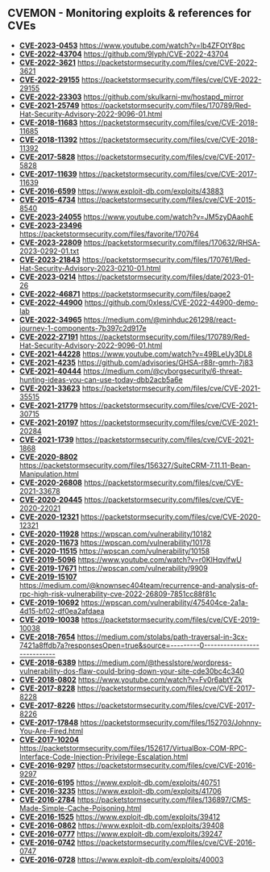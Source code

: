 ## CVEMON - Monitoring exploits & references for CVEs
- **[CVE-2023-0453](https://in.scanfactory.io/cvemon/CVE-2023-0453.html)** https://www.youtube.com/watch?v=Ib4ZFOtY8pc
- **[CVE-2022-43704](https://in.scanfactory.io/cvemon/CVE-2022-43704.html)** https://github.com/9lyph/CVE-2022-43704
- **[CVE-2022-3621](https://in.scanfactory.io/cvemon/CVE-2022-3621.html)** https://packetstormsecurity.com/files/cve/CVE-2022-3621
- **[CVE-2022-29155](https://in.scanfactory.io/cvemon/CVE-2022-29155.html)** https://packetstormsecurity.com/files/cve/CVE-2022-29155
- **[CVE-2022-23303](https://in.scanfactory.io/cvemon/CVE-2022-23303.html)** https://github.com/skulkarni-mv/hostapd_mirror
- **[CVE-2021-25749](https://in.scanfactory.io/cvemon/CVE-2021-25749.html)** https://packetstormsecurity.com/files/170789/Red-Hat-Security-Advisory-2022-9096-01.html
- **[CVE-2018-11683](https://in.scanfactory.io/cvemon/CVE-2018-11683.html)** https://packetstormsecurity.com/files/cve/CVE-2018-11685
- **[CVE-2018-11392](https://in.scanfactory.io/cvemon/CVE-2018-11392.html)** https://packetstormsecurity.com/files/cve/CVE-2018-11392
- **[CVE-2017-5828](https://in.scanfactory.io/cvemon/CVE-2017-5828.html)** https://packetstormsecurity.com/files/cve/CVE-2017-5828
- **[CVE-2017-11639](https://in.scanfactory.io/cvemon/CVE-2017-11639.html)** https://packetstormsecurity.com/files/cve/CVE-2017-11639
- **[CVE-2016-6599](https://in.scanfactory.io/cvemon/CVE-2016-6599.html)** https://www.exploit-db.com/exploits/43883
- **[CVE-2015-4734](https://in.scanfactory.io/cvemon/CVE-2015-4734.html)** https://packetstormsecurity.com/files/cve/CVE-2015-8540
- **[CVE-2023-24055](https://in.scanfactory.io/cvemon/CVE-2023-24055.html)** https://www.youtube.com/watch?v=JM5zyDAaohE
- **[CVE-2023-23496](https://in.scanfactory.io/cvemon/CVE-2023-23496.html)** https://packetstormsecurity.com/files/favorite/170764
- **[CVE-2023-22809](https://in.scanfactory.io/cvemon/CVE-2023-22809.html)** https://packetstormsecurity.com/files/170632/RHSA-2023-0292-01.txt
- **[CVE-2023-21843](https://in.scanfactory.io/cvemon/CVE-2023-21843.html)** https://packetstormsecurity.com/files/170761/Red-Hat-Security-Advisory-2023-0210-01.html
- **[CVE-2023-0214](https://in.scanfactory.io/cvemon/CVE-2023-0214.html)** https://packetstormsecurity.com/files/date/2023-01-26
- **[CVE-2022-46871](https://in.scanfactory.io/cvemon/CVE-2022-46871.html)** https://packetstormsecurity.com/files/page2
- **[CVE-2022-44900](https://in.scanfactory.io/cvemon/CVE-2022-44900.html)** https://github.com/0xless/CVE-2022-44900-demo-lab
- **[CVE-2022-34965](https://in.scanfactory.io/cvemon/CVE-2022-34965.html)** https://medium.com/@minhduc261298/react-journey-1-components-7b397c2d917e
- **[CVE-2022-27191](https://in.scanfactory.io/cvemon/CVE-2022-27191.html)** https://packetstormsecurity.com/files/170789/Red-Hat-Security-Advisory-2022-9096-01.html
- **[CVE-2021-44228](https://in.scanfactory.io/cvemon/CVE-2021-44228.html)** https://www.youtube.com/watch?v=49BLeUy3DL8
- **[CVE-2021-4235](https://in.scanfactory.io/cvemon/CVE-2021-4235.html)** https://github.com/advisories/GHSA-r88r-gmrh-7j83
- **[CVE-2021-40444](https://in.scanfactory.io/cvemon/CVE-2021-40444.html)** https://medium.com/@cyborgsecurity/6-threat-hunting-ideas-you-can-use-today-dbb2acb5a6e
- **[CVE-2021-33623](https://in.scanfactory.io/cvemon/CVE-2021-33623.html)** https://packetstormsecurity.com/files/cve/CVE-2021-35515
- **[CVE-2021-21779](https://in.scanfactory.io/cvemon/CVE-2021-21779.html)** https://packetstormsecurity.com/files/cve/CVE-2021-30715
- **[CVE-2021-20197](https://in.scanfactory.io/cvemon/CVE-2021-20197.html)** https://packetstormsecurity.com/files/cve/CVE-2021-20284
- **[CVE-2021-1739](https://in.scanfactory.io/cvemon/CVE-2021-1739.html)** https://packetstormsecurity.com/files/cve/CVE-2021-1868
- **[CVE-2020-8802](https://in.scanfactory.io/cvemon/CVE-2020-8802.html)** https://packetstormsecurity.com/files/156327/SuiteCRM-7.11.11-Bean-Manipulation.html
- **[CVE-2020-26808](https://in.scanfactory.io/cvemon/CVE-2020-26808.html)** https://packetstormsecurity.com/files/cve/CVE-2021-33678
- **[CVE-2020-20445](https://in.scanfactory.io/cvemon/CVE-2020-20445.html)** https://packetstormsecurity.com/files/cve/CVE-2020-22021
- **[CVE-2020-12321](https://in.scanfactory.io/cvemon/CVE-2020-12321.html)** https://packetstormsecurity.com/files/cve/CVE-2020-12321
- **[CVE-2020-11928](https://in.scanfactory.io/cvemon/CVE-2020-11928.html)** https://wpscan.com/vulnerability/10182
- **[CVE-2020-11673](https://in.scanfactory.io/cvemon/CVE-2020-11673.html)** https://wpscan.com/vulnerability/10178
- **[CVE-2020-11515](https://in.scanfactory.io/cvemon/CVE-2020-11515.html)** https://wpscan.com/vulnerability/10158
- **[CVE-2019-5096](https://in.scanfactory.io/cvemon/CVE-2019-5096.html)** https://www.youtube.com/watch?v=r0KlHqvlfwU
- **[CVE-2019-17671](https://in.scanfactory.io/cvemon/CVE-2019-17671.html)** https://wpscan.com/vulnerability/9909
- **[CVE-2019-15107](https://in.scanfactory.io/cvemon/CVE-2019-15107.html)** https://medium.com/@knownsec404team/recurrence-and-analysis-of-rpc-high-risk-vulnerability-cve-2022-26809-7851cc88f81c
- **[CVE-2019-10692](https://in.scanfactory.io/cvemon/CVE-2019-10692.html)** https://wpscan.com/vulnerability/475404ce-2a1a-4d15-bf02-df0ea2afdaea
- **[CVE-2019-10038](https://in.scanfactory.io/cvemon/CVE-2019-10038.html)** https://packetstormsecurity.com/files/cve/CVE-2019-10038
- **[CVE-2018-7654](https://in.scanfactory.io/cvemon/CVE-2018-7654.html)** https://medium.com/stolabs/path-traversal-in-3cx-7421a8ffdb7a?responsesOpen=true&source=---------0----------------------------
- **[CVE-2018-6389](https://in.scanfactory.io/cvemon/CVE-2018-6389.html)** https://medium.com/@thesslstore/wordpress-vulnerability-dos-flaw-could-bring-down-your-site-cde30bc4c340
- **[CVE-2018-0802](https://in.scanfactory.io/cvemon/CVE-2018-0802.html)** https://www.youtube.com/watch?v=Fv0r6abtYZk
- **[CVE-2017-8228](https://in.scanfactory.io/cvemon/CVE-2017-8228.html)** https://packetstormsecurity.com/files/cve/CVE-2017-8228
- **[CVE-2017-8226](https://in.scanfactory.io/cvemon/CVE-2017-8226.html)** https://packetstormsecurity.com/files/cve/CVE-2017-8226
- **[CVE-2017-17848](https://in.scanfactory.io/cvemon/CVE-2017-17848.html)** https://packetstormsecurity.com/files/152703/Johnny-You-Are-Fired.html
- **[CVE-2017-10204](https://in.scanfactory.io/cvemon/CVE-2017-10204.html)** https://packetstormsecurity.com/files/152617/VirtualBox-COM-RPC-Interface-Code-Injection-Privilege-Escalation.html
- **[CVE-2016-9297](https://in.scanfactory.io/cvemon/CVE-2016-9297.html)** https://packetstormsecurity.com/files/cve/CVE-2016-9297
- **[CVE-2016-6195](https://in.scanfactory.io/cvemon/CVE-2016-6195.html)** https://www.exploit-db.com/exploits/40751
- **[CVE-2016-3235](https://in.scanfactory.io/cvemon/CVE-2016-3235.html)** https://www.exploit-db.com/exploits/41706
- **[CVE-2016-2784](https://in.scanfactory.io/cvemon/CVE-2016-2784.html)** https://packetstormsecurity.com/files/136897/CMS-Made-Simple-Cache-Poisoning.html
- **[CVE-2016-1525](https://in.scanfactory.io/cvemon/CVE-2016-1525.html)** https://www.exploit-db.com/exploits/39412
- **[CVE-2016-0862](https://in.scanfactory.io/cvemon/CVE-2016-0862.html)** https://www.exploit-db.com/exploits/39408
- **[CVE-2016-0777](https://in.scanfactory.io/cvemon/CVE-2016-0777.html)** https://www.exploit-db.com/exploits/39247
- **[CVE-2016-0742](https://in.scanfactory.io/cvemon/CVE-2016-0742.html)** https://packetstormsecurity.com/files/cve/CVE-2016-0747
- **[CVE-2016-0728](https://in.scanfactory.io/cvemon/CVE-2016-0728.html)** https://www.exploit-db.com/exploits/40003

